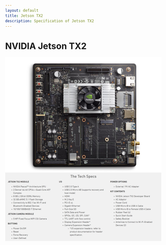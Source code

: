 ```yaml
---
layout: default
title: Jetson TX2
description: Specification of Jetson TX2
---
```


# NVIDIA Jetson TX2
![Jetson TX2](JetsonTX2.jpg)
[![Jetson Link](Jetson.PNG)](https://developer.nvidia.com/embedded/buy/jetson-tx2-devkit)
